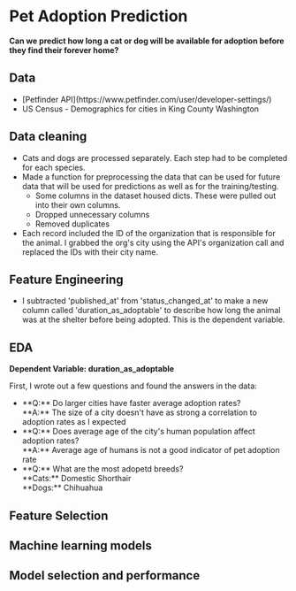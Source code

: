 # Pet Adoption Prediction
**Can we predict how long a cat or dog will be available for adoption before they find their forever home?**

## Data

<ul>
    <li>[Petfinder API](https://www.petfinder.com/user/developer-settings/)</li>
    <li>US Census - Demographics for cities in King County Washington</li>
</ul>


## Data cleaning

<ul>
    <li>Cats and dogs are processed separately. Each step had to be completed for each species.</li>
    <li>Made a function for preprocessing the data that can be used for future data that will be used for predictions as well as for the training/testing.
        <ul>
            <li>Some columns in the dataset housed dicts. These were pulled out into their own columns.</li>
            <li>Dropped unnecessary columns</li>
            <li>Removed duplicates</li>
        </ul>
    </li>
    <li>Each record included the ID of the organization that is responsible for the animal. I grabbed the org's city using the API's organization call and replaced the IDs with their city name.</li>
</ul>

## Feature Engineering

<ul>
    <li>I subtracted 'published_at' from 'status_changed_at' to make a new column called 'duration_as_adoptable' to describe how long the animal was at the shelter before being adopted. This is the dependent variable.</li>
</ul>

## EDA

**Dependent Variable: duration_as_adoptable**

First, I wrote out a few questions and found the answers in the data:
<ul>
    <li>**Q:** Do larger cities have faster average adoption rates?<br />
        **A:** The size of a city doesn't have as strong a correlation to adoption rates as I expected</li>
    <li>**Q:** Does average age of the city's human population affect adoption rates?<br />
        **A:** Average age of humans is not a good indicator of pet adoption rate</li>
    <li>**Q:** What are the most adopetd breeds?<br />
        **Cats:** Domestic Shorthair<br />
        **Dogs:** Chihuahua</li>
</ul>

## Feature Selection



## Machine learning models

## Model selection and performance